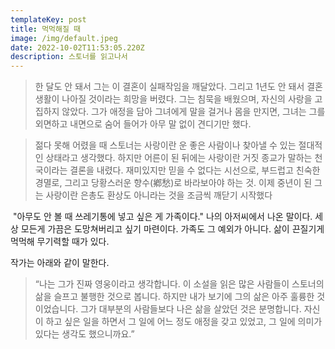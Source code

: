 ```yaml
---
templateKey: post
title: 먹먹해질 때
image: /img/default.jpeg
date: 2022-10-02T11:53:05.220Z
description: 스토너를 읽고나서
---
```

> 한 달도 안 돼서 그는 이 결혼이 실패작임을 깨달았다. 그리고 1년도 안 돼서 결혼생활이 나아질 것이라는 희망을 버렸다. 그는 침묵을 배웠으며, 자신의 사랑을 고집하지 않았다. 그가 애정을 담아 그녀에게 말을 걸거나 몸을 만지면, 그녀는 그를 외면하고 내면으로 숨어 들어가 아무 말 없이 견디기만 했다. 


> 젊다 못해 어렸을 때 스토너는 사랑이란 운 좋은 사람이나 찾아낼 수 있는 절대적인 상태라고 생각했다. 하지만 어른이 된 뒤에는 사랑이란 거짓 종교가 말하는 천국이라는 결론을 내렸다. 재미있지만 믿을 수 없다는 시선으로, 부드럽고 친숙한 경멸로, 그리고 당황스러운 향수(鄕愁)로 바라보아야 하는 것. 이제 중년이 된 그는 사랑이란 은총도 환상도 아니라는 것을 조금씩 깨닫기 시작했다

 "아무도 안 볼 때 쓰레기통에 넣고 싶은 게 가족이다." 나의 아저씨에서 나온 말이다. 세상 모든게 가끔은 도망쳐버리고 싶기 마련이다. 가족도 그 예외가 아니다. 삶이 끈질기게 먹먹해 무기력할 때가 있다. 

작가는 아래와 같이 말한다.

> “나는 그가 진짜 영웅이라고 생각합니다. 이 소설을 읽은 많은 사람들이 스토너의 삶을 슬프고 불행한 것으로 봅니다. 하지만 내가 보기에 그의 삶은 아주 훌륭한 것이었습니다. 그가 대부분의 사람들보다 나은 삶을 살았던 것은 분명합니다. 자신이 하고 싶은 일을 하면서 그 일에 어느 정도 애정을 갖고 있었고, 그 일에 의미가 있다는 생각도 했으니까요.”